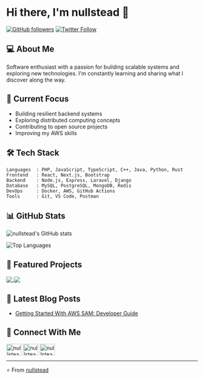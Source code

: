 # Hi there, I'm nullstead 👋

[![GitHub followers](https://img.shields.io/github/followers/nullstead?label=Follow&style=social)](https://github.com/nullstead)
[![Twitter Follow](https://img.shields.io/twitter/follow/nullstead?label=Follow&style=social)](https://twitter.com/nullstead)

## 💻 About Me

Software enthusiast with a passion for building scalable systems and exploring new technologies. I'm constantly learning and sharing what I discover along the way.

## 🔭 Current Focus

- Building resilient backend systems
- Exploring distributed computing concepts
- Contributing to open source projects
- Improving my AWS skills

## 🛠️ Tech Stack

```
Languages  : PHP, JavaScript, TypeScript, C++, Java, Python, Rust
Frontend   : React, Next.js, Bootstrap
Backend    : Node.js, Express, Laravel, Django
Database   : MySQL, PostgreSQL, MongoDB, Redis
DevOps     : Docker, AWS, GitHub Actions
Tools      : Git, VS Code, Postman
```

## 📊 GitHub Stats

![nullstead's GitHub stats](https://github-readme-stats.vercel.app/api?username=nullstead&show_icons=true&theme=tokyonight)

![Top Languages](https://github-readme-stats.vercel.app/api/top-langs/?username=nullstead&layout=compact&theme=tokyonight)

## 🌟 Featured Projects

<a href="https://github.com/nullstead/pauleo">
  <img align="center" src="https://github-readme-stats.vercel.app/api/pin/?username=nullstead&repo=pauleo&theme=tokyonight" />
</a>
<a href="https://github.com/nullstead/to">
  <img align="center" src="https://github-readme-stats.vercel.app/api/pin/?username=nullstead&repo=jdkframest&theme=tokyonight" />
</a>

## 📝 Latest Blog Posts

<!-- BLOG-POST-LIST:START -->
- [Getting Started With AWS SAM: Developer Guide](https://docs.aws.amazon.com/serverless-application-model/latest/developerguide/what-is-sam.html)
<!-- BLOG-POST-LIST:END -->

## 🤝 Connect With Me

<p align="left">
<a href="https://twitter.com/nullstead" target="blank"><img align="center" src="https://raw.githubusercontent.com/rahuldkjain/github-profile-readme-generator/master/src/images/icons/Social/twitter.svg" alt="nullstead" height="30" width="40" /></a>
<a href="https://linkedin.com/in/nullstead" target="blank"><img align="center" src="https://raw.githubusercontent.com/rahuldkjain/github-profile-readme-generator/master/src/images/icons/Social/linked-in-alt.svg" alt="nullstead" height="30" width="40" /></a>
<a href="https://dev.to/nullstead" target="blank"><img align="center" src="https://raw.githubusercontent.com/rahuldkjain/github-profile-readme-generator/master/src/images/icons/Social/devto.svg" alt="nullstead" height="30" width="40" /></a>
</p>

---

⭐️ From [nullstead](https://github.com/nullstead)
